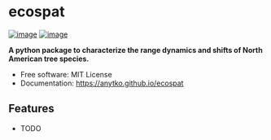 # ecospat


[![image](https://img.shields.io/pypi/v/ecospat.svg)](https://pypi.python.org/pypi/ecospat)
[![image](https://img.shields.io/conda/vn/conda-forge/ecospat.svg)](https://anaconda.org/conda-forge/ecospat)


**A python package to characterize the range dynamics and shifts of North American tree species.**


-   Free software: MIT License
-   Documentation: https://anytko.github.io/ecospat
    

## Features

-   TODO
